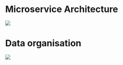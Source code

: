 <h1>Microservice Architecture</h1>
<a href="https://github.com/user-attachments/assets/eb90b4a2-e87b-46f1-87c8-55a7397ca60f"> <img src="https://github.com/user-attachments/assets/eb90b4a2-e87b-46f1-87c8-55a7397ca60f"/> </a> 
<h1>Data organisation</h1>
<a href="https://github.com/user-attachments/assets/6468496c-6004-4b68-9dbb-650f050a142a"> <img src="https://github.com/user-attachments/assets/6468496c-6004-4b68-9dbb-650f050a142a"/> </a> 
